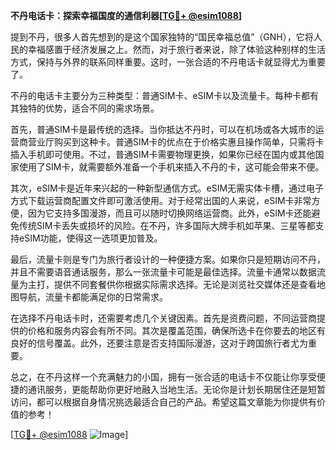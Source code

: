 **不丹电话卡：探索幸福国度的通信利器[[TG💪+ @esim1088](https://t.me/s/esim1088)]**

提到不丹，很多人首先想到的是这个国家独特的“国民幸福总值”（GNH），它将人民的幸福感置于经济发展之上。然而，对于旅行者来说，除了体验这种别样的生活方式，保持与外界的联系同样重要。这时，一张合适的不丹电话卡就显得尤为重要了。

不丹的电话卡主要分为三种类型：普通SIM卡、eSIM卡以及流量卡。每种卡都有其独特的优势，适合不同的需求场景。

首先，普通SIM卡是最传统的选择。当你抵达不丹时，可以在机场或各大城市的运营商营业厅购买到这种卡。普通SIM卡的优点在于价格实惠且操作简单，只需将卡插入手机即可使用。不过，普通SIM卡需要物理更换，如果你已经在国内或其他国家使用了SIM卡，就需要额外准备一个手机来插入不丹的卡，这可能会带来不便。

其次，eSIM卡是近年来兴起的一种新型通信方式。eSIM无需实体卡槽，通过电子方式下载运营商配置文件即可激活使用。对于经常出国的人来说，eSIM卡非常方便，因为它支持多国漫游，而且可以随时切换网络运营商。此外，eSIM卡还能避免传统SIM卡丢失或损坏的风险。在不丹，许多国际大牌手机如苹果、三星等都支持eSIM功能，使得这一选项更加普及。

最后，流量卡则是专门为旅行者设计的一种便捷方案。如果你只是短期访问不丹，并且不需要语音通话服务，那么一张流量卡可能是最佳选择。流量卡通常以数据流量为主打，提供不同套餐供你根据实际需求选择。无论是浏览社交媒体还是查看地图导航，流量卡都能满足你的日常需求。

在选择不丹电话卡时，还需要考虑几个关键因素。首先是资费问题，不同运营商提供的价格和服务内容会有所不同。其次是覆盖范围，确保所选卡在你要去的地区有良好的信号覆盖。此外，还要注意是否支持国际漫游，这对于跨国旅行者尤为重要。

总之，在不丹这样一个充满魅力的小国，拥有一张合适的电话卡不仅能让你享受便捷的通讯服务，更能帮助你更好地融入当地生活。无论你是计划长期居住还是短暂访问，都可以根据自身情况挑选最适合自己的产品。希望这篇文章能为你提供有价值的参考！

[[TG💪+ @esim1088](https://t.me/s/esim1088) ![Image](https://i.postimg.cc/4NQfJmqS/Snipaste-2025-05-13-00-14-12.png)]
